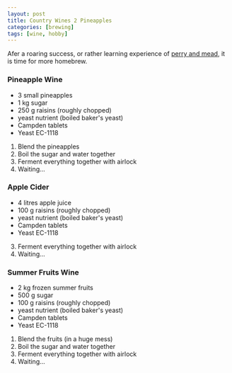 ```yaml
---
layout: post
title: Country Wines 2 Pineapples
categories: [brewing]
tags: [wine, hobby]
---
```


Afer a roaring success, or rather learning experience of [perry and mead](test), it is time for more homebrew.

### Pineapple Wine

* 3 small pineapples
* 1 kg sugar
* 250 g raisins (roughly chopped)
* yeast nutrient (boiled baker's yeast)
* Campden tablets
* Yeast EC-1118

1. Blend the pineapples
2. Boil the sugar and water together
3. Ferment everything together with airlock
4. Waiting...

### Apple Cider

* 4 litres apple juice
* 100 g raisins (roughly chopped)
* yeast nutrient (boiled baker's yeast)
* Campden tablets
* Yeast EC-1118

3. Ferment everything together with airlock
4. Waiting...

### Summer Fruits Wine

* 2 kg frozen summer fruits
* 500 g sugar
* 100 g raisins (roughly chopped)
* yeast nutrient (boiled baker's yeast)
* Campden tablets
* Yeast EC-1118

1. Blend the fruits (in a huge mess)
2. Boil the sugar and water together
3. Ferment everything together with airlock
4. Waiting...
